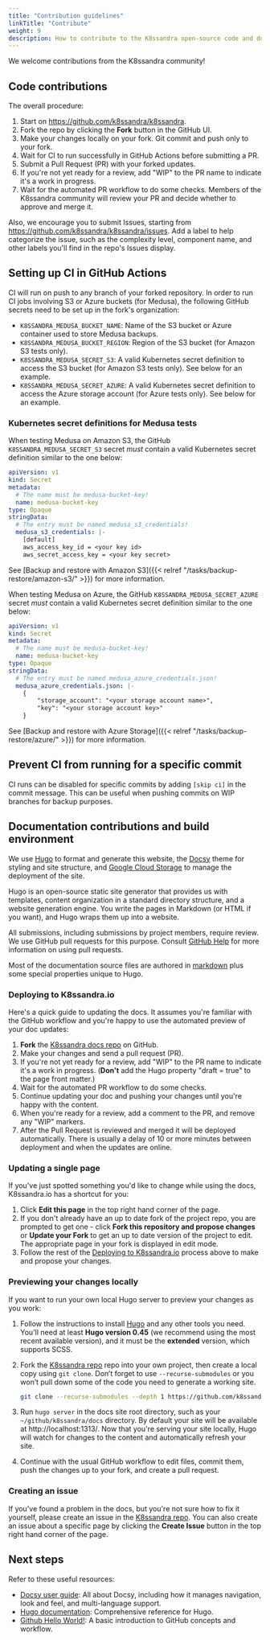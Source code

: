 ```yaml
---
title: "Contribution guidelines"
linkTitle: "Contribute"
weight: 9
description: How to contribute to the K8ssandra open-source code and documentation.
---
```


We welcome contributions from the K8ssandra community! 

## Code contributions

The overall procedure:

1. Start on https://github.com/k8ssandra/k8ssandra.
2. Fork the repo by clicking the **Fork** button in the GitHub UI.
3. Make your changes locally on your fork. Git commit and push only to your fork.
4. Wait for CI to run successfully in GitHub Actions before submitting a PR.
5. Submit a Pull Request (PR) with your forked updates.
6. If you're not yet ready for a review, add "WIP" to the PR name to indicate it's a work in progress.  
7. Wait for the automated PR workflow to do some checks. Members of the K8ssandra community will review your PR and decide whether to approve and merge it.

Also, we encourage you to submit Issues, starting from https://github.com/k8ssandra/k8ssandra/issues. Add a label to help categorize the issue, such as the complexity level, component name, and other labels you'll find in the repo's Issues display. 

## Setting up CI in GitHub Actions

CI will run on push to any branch of your forked repository. In order to run CI jobs involving S3 or
Azure buckets (for Medusa), the following GitHub secrets need to be set up in the fork's
organization:

- `K8SSANDRA_MEDUSA_BUCKET_NAME`: Name of the S3 bucket or Azure container used to store Medusa 
  backups.
- `K8SSANDRA_MEDUSA_BUCKET_REGION`: Region of the S3 bucket (for Amazon S3 tests only).
- `K8SSANDRA_MEDUSA_SECRET_S3`: A valid Kubernetes secret definition to access the S3 bucket (for
  Amazon S3 tests only). See below for an example.
- `K8SSANDRA_MEDUSA_SECRET_AZURE`: A valid Kubernetes secret definition to access the Azure storage 
  account (for Azure tests only). See below for an example.

### Kubernetes secret definitions for Medusa tests 

When testing Medusa on Amazon S3, the GitHub `K8SSANDRA_MEDUSA_SECRET_S3` secret _must_  contain a
valid Kubernetes secret definition similar to the one below:

```yaml
apiVersion: v1
kind: Secret
metadata:
  # The name must be medusa-bucket-key!
  name: medusa-bucket-key
type: Opaque
stringData:
  # The entry must be named medusa_s3_credentials!
  medusa_s3_credentials: |-
    [default]
    aws_access_key_id = <your key id>
    aws_secret_access_key = <your key secret>
```

See [Backup and restore with Amazon S3]({{< relref "/tasks/backup-restore/amazon-s3/" >}}) for
more information.

When testing Medusa on Azure, the GitHub `K8SSANDRA_MEDUSA_SECRET_AZURE` secret _must_ contain a
valid Kubernetes secret definition similar to the one below:

```yaml
apiVersion: v1
kind: Secret
metadata:
  # The name must be medusa-bucket-key!
  name: medusa-bucket-key
type: Opaque
stringData:
  # The entry must be named medusa_azure_credentials.json!
  medusa_azure_credentials.json: |-
    {
        "storage_account": "<your storage account name>",
        "key": "<your storage account key>"
    }
```

See [Backup and restore with Azure Storage]({{< relref "/tasks/backup-restore/azure/" >}}) for
more information.

## Prevent CI from running for a specific commit

CI runs can be disabled for specific commits by adding `[skip ci]` in the commit message. This can be useful when pushing commits on WIP branches for backup purposes.

## Documentation contributions and build environment

We use [Hugo](https://gohugo.io/) to format and generate this website, the [Docsy](https://github.com/google/docsy) theme for styling and site structure, and [Google Cloud Storage](https://console.cloud.google.com/) to manage the deployment of the site.

Hugo is an open-source static site generator that provides us with templates, content organization in a standard directory structure, and a website generation engine. You write the pages in Markdown (or HTML if you want), and Hugo wraps them up into a website.

All submissions, including submissions by project members, require review. We use GitHub pull requests for this purpose. Consult
[GitHub Help](https://help.github.com/articles/about-pull-requests/) for more information on using pull requests.

Most of the documentation source files are authored in [markdown](https://daringfireball.net/projects/markdown/) plus some special properties unique to Hugo.

### Deploying to K8ssandra.io

Here's a quick guide to updating the docs. It assumes you're familiar with the GitHub workflow and you're happy to use the automated preview of your doc updates:

1. **Fork** the [K8ssandra docs repo](https://github.com/k8ssandra/k8ssandra.git) on GitHub. 
1. Make your changes and send a pull request (PR).
1. If you're not yet ready for a review, add "WIP" to the PR name to indicate 
  it's a work in progress. (**Don't** add the Hugo property 
  "draft = true" to the page front matter.)
1. Wait for the automated PR workflow to do some checks.
1. Continue updating your doc and pushing your changes until you're happy with 
  the content.
1. When you're ready for a review, add a comment to the PR, and remove any
  "WIP" markers.
1. After the Pull Request is reviewed and merged it will be deployed automatically. There is usually a delay of 10 or more minutes between deployment and when the updates are online. 

### Updating a single page

If you've just spotted something you'd like to change while using the docs, K8ssandra.io has a shortcut for you:

1. Click **Edit this page** in the top right hand corner of the page.
1. If you don't already have an up to date fork of the project repo, you are prompted to get one - click **Fork this repository and propose changes** or **Update your Fork** to get an up to date version of the project to edit. The appropriate page in your fork is displayed in edit mode.
1. Follow the rest of the [Deploying to K8ssandra.io](#deploying-to-k8ssandraio) process above to make and propose your changes.

### Previewing your changes locally

If you want to run your own local Hugo server to preview your changes as you work:

1. Follow the instructions to install [Hugo](https://gohugo.io/) and any other tools you need. You'll need at least **Hugo version 0.45** (we recommend using the most recent available version), and it must be the **extended** version, which supports SCSS.
1. Fork the [K8ssandra repo](https://github.com/k8ssandra/k8ssandra) repo into your own project, then create a local copy using `git clone`. Don’t forget to use `--recurse-submodules` or you won’t pull down some of the code you need to generate a working site.

    ```bash
    git clone --recurse-submodules --depth 1 https://github.com/k8ssandra/k8ssandra.git
    ```

1. Run `hugo server` in the docs site root directory, such as your `~/github/k8ssandra/docs` directory. By default your site will be available at http://localhost:1313/. Now that you're serving your site locally, Hugo will watch for changes to the content and automatically refresh your site.
1. Continue with the usual GitHub workflow to edit files, commit them, push the
  changes up to your fork, and create a pull request.

### Creating an issue

If you've found a problem in the docs, but you're not sure how to fix it yourself, please create an issue in the [K8ssandra repo](https://github.com/k8ssandra/k8ssandra/issues). You can also create an issue about a specific page by clicking the **Create Issue** button in the top right hand corner of the page.

## Next steps

Refer to these useful resources:

* [Docsy user guide](https://www.docsy.dev/docs/): All about Docsy, including how it manages navigation, look and feel, and multi-language support.
* [Hugo documentation](https://gohugo.io/documentation/): Comprehensive reference for Hugo.
* [Github Hello World!](https://guides.github.com/activities/hello-world/): A basic introduction to GitHub concepts and workflow.
